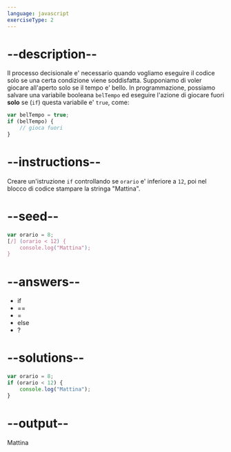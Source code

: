 ```yaml
---
language: javascript
exerciseType: 2
---
```


# --description--

Il processo decisionale e' necessario quando vogliamo eseguire il codice solo se una certa condizione viene soddisfatta.
Supponiamo di voler giocare all'aperto solo se il tempo e' bello.
In programmazione, possiamo salvare una variabile booleana `belTempo` ed eseguire l'azione di giocare fuori **solo** se (`if`) questa variabile e' `true`, come:
```javascript
var belTempo = true;
if (belTempo) {
	// gioca fuori
}
```

# --instructions--

Creare un'istruzione `if` controllando se `orario` e' inferiore a `12`, poi nel blocco di codice stampare la stringa "Mattina".

# --seed--

```javascript
var orario = 8;
[/] (orario < 12) {
    console.log("Mattina");
}
```

# --answers--

- if
- ==
- =
- else
- ?

# --solutions--

```javascript
var orario = 8;
if (orario < 12) {
    console.log("Mattina");
}
```

# --output--

Mattina
